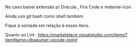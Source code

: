 No caso baixei extensão p/ Drácula , Fira Code e material-icon. 

Ainda uso git bash como shell também.

Fique à vontade em relação à esses itens.

Quanto ao Lint : 
https://marketplace.visualstudio.com/items?itemName=dbaeumer.vscode-eslint
